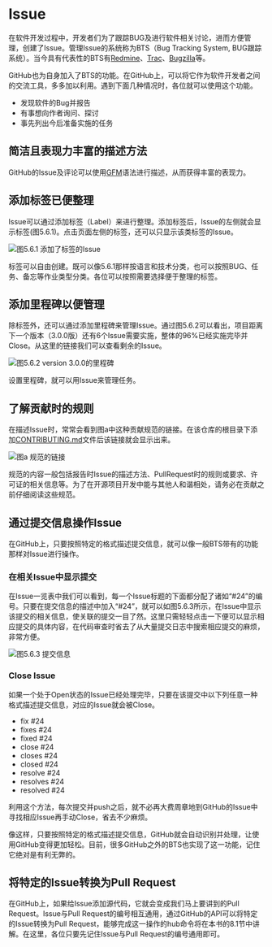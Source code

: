 # Issue

在软件开发过程中，开发者们为了跟踪BUG及进行软件相关讨论，进而方便管理，创建了Issue。管理Issue的系统称为BTS（Bug Tracking System, BUG跟踪系统）。当今具有代表性的BTS有[Redmine](http://www.redmine.org/)、[Trac](http://trac.edgewall.org/)、[Bugzilla](http://www.bugzilla.org)等。

GitHub也为自身加入了BTS的功能。在GitHub上，可以将它作为软件开发者之间的交流工具，多多加以利用。遇到下面几种情况时，各位就可以使用这个功能。

- 发现软件的Bug并报告
- 有事想向作者询问、探讨
- 事先列出今后准备实施的任务

## 简洁且表现力丰富的描述方法

GitHub的Issue及评论可以使用[GFM](http://help.github.com/articles/github-flavored-markdown)语法进行描述，从而获得丰富的表现力。

## 添加标签已便整理

Issue可以通过添加标签（Label）来进行整理。添加标签后，Issue的左侧就会显示标签(图5.6.1)。点击页面左侧的标签，还可以只显示该类标签的Issue。

![图5.6.1 添加了标签的Issue](https://res.weread.qq.com/wrepub/epub_26211801_88)

标签可以自由创建。既可以像5.6.1那样按语言和技术分类，也可以按照BUG、任务、备忘等作业类型分类。各位可以按照需要选择便于整理的标签。

## 添加里程碑以便管理

除标签外，还可以通过添加里程碑来管理Issue。通过图5.6.2可以看出，项目距离下一个版本（3.0.0版）还有6个Issue需要实施，整体的96%已经实施完毕并Close。从这里的链接我们可以查看剩余的Issue。

![图5.6.2 version 3.0.0的里程碑](https://res.weread.qq.com/wrepub/epub_26211801_89)

设置里程碑，就可以用Issue来管理任务。

## 了解贡献时的规则

在描述Issue时，常常会看到图a中这种贡献规范的链接。在该仓库的根目录下添加[CONTRIBUTING.md](https://github.com/blog/1184-contributing-guidelines)文件后该链接就会显示出来。

![图a 规范的链接](https://res.weread.qq.com/wrepub/epub_26211801_91)

规范的内容一般包括报告时Issue的描述方法、PullRequest时的规则或要求、许可证的相关信息等。为了在开源项目开发中能与其他人和谐相处，请务必在贡献之前仔细阅读这些规范。

## 通过提交信息操作Issue

在GitHub上，只要按照特定的格式描述提交信息，就可以像一般BTS带有的功能那样对Issue进行操作。

### 在相关Issue中显示提交

在Issue一览表中我们可以看到，每一个Issue标题的下面都分配了诸如“#24”的编号。只要在提交信息的描述中加入“#24”，就可以如图5.6.3所示，在Issue中显示该提交的相关信息，使关联的提交一目了然。这里只需轻轻点击一下便可以显示相应提交的具体内容，在代码审查时省去了从大量提交日志中搜索相应提交的麻烦，非常方便。

![图5.6.3 提交信息](https://res.weread.qq.com/wrepub/epub_26211801_94)

### Close Issue

如果一个处于Open状态的Issue已经处理完毕，只要在该提交中以下列任意一种格式描述提交信息，对应的Issue就会被Close。

- fix #24
- fixes #24
- fixed #24
- close #24
- closes #24
- closed #24
- resolve #24
- resolves #24
- resolved #24

利用这个方法，每次提交并push之后，就不必再大费周章地到GitHub的Issue中寻找相应Issue再手动Close，省去不少麻烦。

像这样，只要按照特定的格式描述提交信息，GitHub就会自动识别并处理，让使用GitHub变得更加轻松。目前，很多GitHub之外的BTS也实现了这一功能，记住它绝对是有利无弊的。

## 将特定的Issue转换为Pull Request

在GitHub上，如果给Issue添加源代码，它就会变成我们马上要讲到的Pull Request。Issue与Pull Request的编号相互通用，通过GitHub的API可以将特定的Issue转换为Pull Request，能够完成这一操作的hub命令将在本书的8.1节中讲解。在这里，各位只要先记住Issue与Pull Request的编号通用即可。
